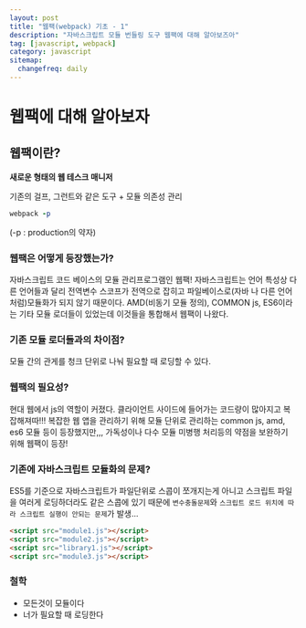 ```yaml
---
layout: post
title: "웹팩(webpack) 기초 - 1"
description: "자바스크립트 모듈 번들링 도구 웹팩에 대해 알아보즈아"
tag: [javascript, webpack]
category: javascript
sitemap:
  changefreq: daily
---
```

# 웹팩에 대해 알아보자

## 웹팩이란?
__새로운 형태의 웹 테스크 매니저__

기존의 걸프, 그런트와 같은 도구 + 모듈 의존성 관리
```ruby
webpack -p
```
(-p : production의 약자)

### 웹팩은 어떻게 등장했는가?
자바스크립트 코드 베이스의 모듈 관리프로그램인 웹팩!
자바스크립트는 언어 특성상 다른 언어들과 달리 전역변수 스코프가 전역으로 잡히고 파일베이스로(자바 나 다른 언어처럼)모듈화가 되지 않기 때문이다.
AMD(비동기 모듈 정의), COMMON js, ES6이라는 기타 모듈 로더들이 있었는데 이것들을 통합해서 웹팩이 나왔다.

### 기존 모듈 로더들과의 차이점?
모듈 간의 관게를 청크 단위로 나눠 필요할 때 로딩할 수 있다.

### 웹팩의 필요성?
현대 웹에서 js의 역할이 커졌다.
클라이언트 사이드에 들어가는 코드량이 많아지고 복잡해져따!!!
복잡한 웹 앱을 관리하기 위해 모듈 단위로 관리하는 common js, amd, es6 모듈 등이 등장했지만,,,
가독성이나 다수 모듈 미병행 처리등의 약점을 보완하기 위해 웹팩이 등장!

### 기존에 자바스크립트 모듈화의 문제?
ES5를 기준으로 자바스크립트가 파일단위로 스콥이 쪼개지는게 아니고 스크립트 파일을 여러게 로딩하더라도 같은 스콥에 있기 때문에 `변수충돌문제`와 `스크립트 로드 위치에 따라 스크립트 실행이 안되는 문제`가 발생...
```html
<script src="module1.js"></script>
<script src="module2.js"></script>
<script src="library1.js"></script>
<script src="module3.js"></script>
```


### 철학
* 모든것이 모듈이다
* 너가 필요할 때 로딩한다
